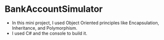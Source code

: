 # BankAccountSimulator
- In this mini project, I used Object Oriented principles like Encapsulation, Inheritance, and Polymorphism.
- I used C# and the console to build it.


